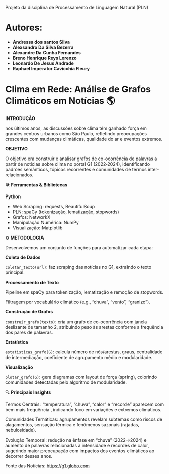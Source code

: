 Projeto da disciplina de Processamento de Linguagem Natural (PLN) 
# Autores:
- **Andressa dos santos Silva**
- **Alexsandro Da Silva Bezerra**
- **Alexandre Da Cunha Fernandes**
- **Breno Henrique Reys Lorenzo**
- **Leonardo De Jesus Andrade**
- **Raphael Imperator Cavicchia Fleury**

# **Clima em Rede: Análise de Grafos Climáticos em Notícias 🌎**
**INTRODUÇÃO**

nos últimos anos, as discussões sobre clima têm ganhado força em grandes centros urbanos como São Paulo, refletindo preocupações crescentes com mudanças climáticas, qualidade do ar e eventos extremos.

**OBJETIVO**

O objetivo era construir e analisar grafos de co-ocorrência de palavras a partir de notícias sobre clima no portal G1 (2022‑2024), identificando padrões semânticos, tópicos recorrentes e comunidades de termos inter-relacionados.

🛠️ **Ferramentas & Bibliotecas**

**Python**
- Web Scraping: requests, BeautifulSoup
- PLN: spaCy (tokenização, lematização, stopwords)
- Grafos: NetworkX
- Manipulação Numérica: NumPy
 - Visualização: Matplotlib

⚙️ **METODOLOGIA**

Desenvolvemos um conjunto de funções para automatizar cada etapa:

**Coleta de Dados**

```coletar_texto(url)```: faz scraping das notícias no G1, extraindo o texto principal.

**Processamento de Texto**

Pipeline em spaCy para tokenização, lematização e remoção de stopwords.

Filtragem por vocabulário climático (e.g., “chuva”, “vento”, “granizo”).

**Construção de Grafos**

```construir_grafo(texto)```: cria um grafo de co-ocorrência com janela deslizante de tamanho 2, atribuindo peso às arestas conforme a frequência dos pares 
de palavras.

**Estatística**

```estatisticas_grafo(G)```: calcula número de nós/arestas, graus, centralidade de intermediação, coeficiente de agrupamento médio e modularidade.

**Visualização**

```plotar_grafo(G)```: gera diagramas com layout de força (spring), colorindo comunidades detectadas pelo algoritmo de modularidade.

🔍 **Principais Insights**

Termos Centrais: “temperatura”, “chuva”, “calor” e “recorde” aparecem com bem mais frequência , indicando foco em variações e extremos climáticos.

Comunidades Temáticas: agrupamentos revelam subtemas como riscos de alagamentos, sensação térmica e fenômenos sazonais (rajadas, nebulosidade).

Evolução Temporal: redução na ênfase em “chuva” (2022→2024) e aumento de palavras relacionadas à intensidade e recordes de calor, sugerindo maior preocupação com impactos dos eventos climáticos ao decorrer desses anos.

Fonte das Notícias: https://g1.globo.com
